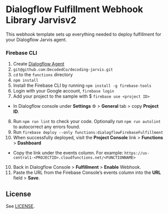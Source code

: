 # Dialogflow Fulfillment Webhook Library Jarvisv2

This webhook template sets up everything needed to deploy fulfillment for your Dialogflow Jarvis agent.

### Firebase CLI
1. Create [Dialogflow Agent](https://console.dialogflow.com/)
2. `git@github.com:DecodedCo/decoding-jarvis.git`
3. `cd` to the `functions` directory
4. `npm install`
5. Install the Firebase CLI by running `npm install -g firebase-tools`
6. Login with your Google account, `firebase login`
7. Add your project to the sample with $ `firebase use <project ID>`
  + In Dialogflow console under **Settings** ⚙ > **General** tab > copy **Project ID**.
8. Run `npm run lint` to check your code. Optionally run `npm run autolint` to autocorrect any errors found.
8. Run `firebase deploy --only functions:dialogflowFirebaseFulfillment`
9. When successfully deployed, visit the **Project Console** link > **Functions** > **Dashboard**
  + Copy the link under the events column. For example: `https://us-central1-<PROJECTID>.cloudfunctions.net/<FUNCTIONNAME>`
10. Back in Dialogflow Console > **Fulfillment** > **Enable** Webhook.
11. Paste the URL from the Firebase Console’s events column into the **URL** field > **Save**.

## License
See [LICENSE](LICENSE).
